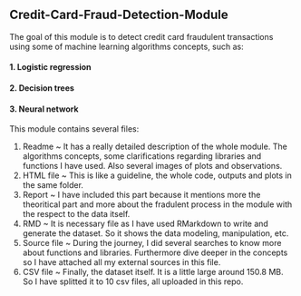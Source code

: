 ## Credit-Card-Fraud-Detection-Module
The goal of this module is to detect credit card fraudulent transactions using some of machine learning algorithms concepts, such as:

#### 1. Logistic regression 
#### 2. Decision trees 
#### 3. Neural network


This module contains several files:

1. Readme ~ It has a really detailed description of the whole module. The algorithms concepts, some clarifications regarding libraries and functions I have used. Also several images of plots and observations.
2. HTML file ~ This is like a guideline, the whole code, outputs and plots in the same folder.
3. Report ~ I have included this part because it mentions more the theoritical part and more about the fradulent process in the module with the respect to the data itself.
4. RMD ~ It is necessary file as I have used RMarkdown to write and generate the dataset. So it shows the data modeling, manipulation, etc.
5. Source file ~ During the journey, I did several searches to know more about functions and libraries. Furthermore dive deeper in the concepts so I have attached all my external sources in this file.
6. CSV file ~ Finally, the dataset itself. It is a little large around 150.8 MB. So I have splitted it to 10 csv files, all uploaded in this repo.
